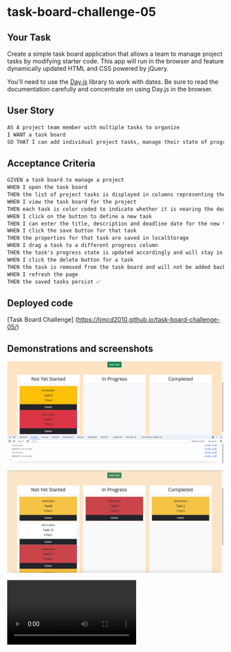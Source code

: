# task-board-challenge-05

## Your Task

Create a simple task board application that allows a team to manage project tasks by modifying starter code. This app will run in the browser and feature dynamically updated HTML and CSS powered by jQuery.

You'll need to use the [Day.js](https://day.js.org/en/) library to work with dates. Be sure to read the documentation carefully and concentrate on using Day.js in the browser.

## User Story

```md
AS A project team member with multiple tasks to organize
I WANT a task board 
SO THAT I can add individual project tasks, manage their state of progress and track overall project progress accordingly
```

## Acceptance Criteria

```md
GIVEN a task board to manage a project
WHEN I open the task board
THEN the list of project tasks is displayed in columns representing the task progress state (Not Yet Started, In Progress, Completed) ✅
WHEN I view the task board for the project
THEN each task is color coded to indicate whether it is nearing the deadline (yellow) or is overdue (red) ✅
WHEN I click on the button to define a new task
THEN I can enter the title, description and deadline date for the new task into a modal dialog ✅
WHEN I click the save button for that task
THEN the properties for that task are saved in localStorage 
WHEN I drag a task to a different progress column
THEN the task's progress state is updated accordingly and will stay in the new column after refreshing
WHEN I click the delete button for a task
THEN the task is removed from the task board and will not be added back after refreshing ✅
WHEN I refresh the page
THEN the saved tasks persist ✅
```

## Deployed code

[Task Board Challenge] (https://tjmcd2010.github.io/task-board-challenge-05/)

## Demonstrations and screenshots

![Local Storage Demo](assets/images/Deployed-Project-with-Local-Storage.png)

![Final Screenshot](assets/images/final-screenshot.png)

<video controls src="assets/images/Demo.mp4" title="live Demo"></video>